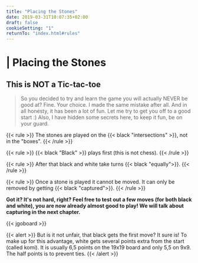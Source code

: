 ```yaml
---
title: "Placing the Stones"
date: 2019-03-31T10:07:35+02:00
draft: false
cookieSetting: "1"
returnTo: "index.html#rules"
---
```


# | Placing the Stones
## This is NOT a Tic-tac-toe

> So you decided to try and learn the game you will actually NEVER be good at? Fine. Your choice. I made the same mistake after all. And in all honesty, it has been a lot of fun. Let me try to get you off to a good start :) Also, I have hidden some secrets here, to keep it fun, be on your guard.

{{< rule >}}
The stones are played on the {{< black "intersections" >}}, not in the "boxes".
{{< /rule >}}

{{< rule >}}
{{< black "Black" >}} plays first (this is not chess).
{{< /rule >}}

{{< rule >}}
After that black and white take turns {{< black "equally">}}.
{{< /rule >}}

{{< rule >}}
Once a stone is played it cannot be moved. It can only be removed by getting {{< black "captured">}}.
{{< /rule >}}

**Got it? It's not hard, right? Feel free to test out a few moves (for both black and white), you are now already almost good to play! We will talk about capturing in the next chapter.**

{{< jgoboard >}}

{{< alert >}}
    But is it not unfair, that black gets the first move? It sure is! To make up for this advantage, white gets several points extra from the start (called komi). 
    It is usually 6,5 points on the 19x19 board and only 5,5 on 9x9. The half points is to prevent ties.
{{< /alert >}}
